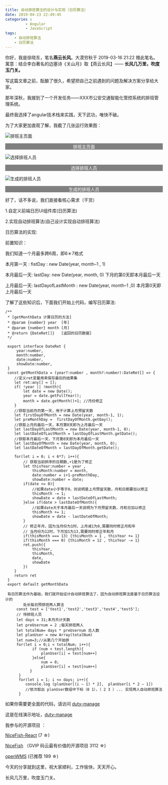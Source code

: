 ```yaml
---
title: 自动排班算法的设计与实现（日历算法）
date: 2019-04-23 22:49:45
categories :
         - Angular
         - JavaScript
tags: 
    - 自动排班算法
    - 日历算法
---
```


你好，我是徐晓东，笔名**燕云长风**。大漠穷秋于 2019-03-16 21:22 赠此笔名。
寓意：结合李白著名的边塞诗《关山月》取【燕云长风】—— **长风几万里，吹度玉门关。**

写这篇文章之前，酝酿了很久，希望把自己之前遇到的问题及解决方案分享给大家。

那年深秋，我接到了一个开发任务——XXX市公安交通智能化管控系统的排班管理系统。

最终我选择了angular技术栈来实践，天下武功，唯快不破。

为了大家更加直观了解，我截了几张运行效果图：

![排班主页面](https://user-gold-cdn.xitu.io/2019/5/5/16a8744e6c7a37eb?w=3360&h=1878&f=jpeg&s=449789)
<p align="center" style="background-color:gray;color:#fff">排班主页面</p>
    

![选择排班人员](https://user-gold-cdn.xitu.io/2019/5/5/16a8745491856669?w=3360&h=1882&f=jpeg&s=252138)

<p align="center" style="background-color:gray;color:#fff">选择排班人员</p>

![生成的排班人员](https://user-gold-cdn.xitu.io/2019/5/5/16a87456ec805307?w=3360&h=1882&f=png&s=174922)

<p align="center" style="background-color:gray;color:#fff">生成的排班人员</p>

好了，话不多说，我们直接看核心需求（干货）

1.自定义前端日历UI组件库(日历算法)

2.实现自动排班算法(自己设计实现自动排班算法)

日历算法的实现:

前置知识：

我们知道一个月最多跨6周，即6＊7格式

本月第一天 : fistDay : new Date(year, month–1 , 1)

本月最后一天: lastDay: new Date(year, month, 0) 下月的第0天即本月最后一天

上月最后一天: lastDayofLastMonth : new Date(year, month–1 ,0) 本月第0天即上月最后一天

了解了这些知识后，下面我们开始上代码，编写日历算法:
```
/**  
 * [getMonthData 计算日历的方法]
 * @param {number} year  [年]
 * @param {number} month [月]
 * @return {DateRet[]}   [返回的日历数据]
 */

 export interface DateRet {
     year:number,
     month:number,
     date:number,
     showDate:number,
 }
 const getMonthData = (year?:number , month?:number):DateRet[] => {
    //定义ret变量用来保存最后的结果集
    let ret:any[] = [];
    if( !year || !month){
        let date = new Date();
        year = date.getFullYear();
        month = date.getMonth()+1; //月份修正
    }
    //获取当前月的第一天，用于计算上月预留天数
    let firstDayOfMonth = new Date(year, month-1, 1);
    let preMonthDay =  firstDayOfMonth.getDay();
    //获取上月的最后一天，本月第0天即为上月最后一天
    let lastDayOfLastMonth = new Date(year, month-1, 0);
    let lastDateOfLastMonth = lastDayOfLastMonth.getDate();
    //获取本月最后一天，下月第0天即为本月最后一天
    let lastDayOfMonth = new Date(year, month, 0);
    let lastDateOfMonth = lastDayOfMonth.getDate();
    
    for(let i = 0; i < 6*7; i++){
        // 获取当前排序的日期数,+1是为了修正
        let thisYear:number = year ,
            thisMonth:number = month, 
            date:number = i+1-preMonthDay,
            showDate:number = date;
        if(date <= 0){
            //如果date小于等于0，则说明是上月预留天数，月和日都要加以修正
            thisMonth -= 1;
            showDate = date + lastDateOfLastMonth;
        }else if(date > lastDateOfMonth){
            //如果date大于本月最后一天说明为下月预留天数，月和日加以修正
            thisMonth += 1;
            showDate = date - lastDateOfMonth;
        }
        // 修正年月，因为当月份为1时，上月减1为0,需要同时修正月和年
        // 当月份为12时，下月加1为13,需要同时修正年和月
        if(thisMonth === 13) {thisMonth = 1 , thisYear += 1}
        if(thisMonth === 0) {thisMonth = 12 , thisYear -= 1}
        ret.push({
            thisYear,
            thisMonth,
            date,
            showDate
        })
    }
    return ret 
 }
 export default getMonthData

 有日历算法作为基础，我们就开始设计自动排班算法了，因为自动排班算法是基于日历算法设计的
        处长每日预排班两人算法
     const test = ['test1','test2','test3','test4','test5'];
     // 待排班人员
     let days = 31;本月共计天数
     let preUsernum = 2 ;每天排班两人
     let totalNum= days * preUsernum 总人数
     let planUser = new Array(totalNum)
     let num=3;//从第几个开始排
     for(let i = 0;i < totalNum; i++){
            if (num < test.length){
                planUser[i] = test[num++]
            }else{
                num = 0;
                planUser[i] = test[num++]
           }
      }
      for(let i = 1; i <= days; i++){
         console.log (planUser[(i – 1) * 2],  planUser[i * 2 – 1])
         //依次取出 planUser数组中下标（0 1），（ 2 3 ）... 实现两人自动排班算法
      }
```

如果你需要更全面的代码，请访问 [duty-manage](https://gitee.com/yanyunchangfeng/duty-manage)

这是在线演示地址，[duty-manage](https://yanyunchangfeng.gitee.io/duty-manage)

我参与的开源项目 ：

[NiceFish-React](https://m.gitee.com/mumu-osc/NiceFish-React)  (7 ☆)

[NiceFish](https://m.gitee.com/mumu-osc/NiceFish) （GVIP 码云最有价值的开源项目 3112 ☆)

[openWMS](https://m.gitee.com/mumu-osc/OpenWMS-Frontend) (已推荐 199 ☆)

今天的分享就到这里，祝大家顺利，工作愉快，天天开心。

长风几万里，吹度玉门关。